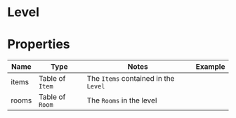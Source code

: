 # Level

# Properties
|Name|Type|Notes|Example
|---|---|----|----|
|items|Table of `Item`|The `Items` contained in the `Level`||
|rooms|Table of `Room`|The `Rooms` in the level||